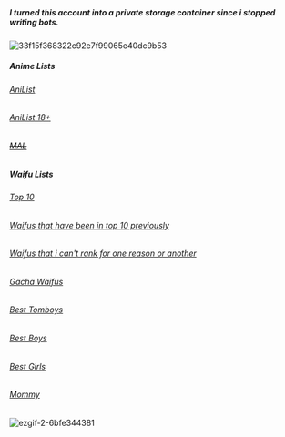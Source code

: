 ## 

##### I turned this account into a private storage container since i stopped writing bots.
![33f15f368322c92e7f99065e40dc9b53](https://user-images.githubusercontent.com/88970869/169442282-91ef6671-649f-4268-9636-4a39dd4767a4.gif)


##### Anime Lists
###### [AniList](https://anilist.co/user/Rory)
###### [AniList 18+](https://anilist.co/user/Rie)
###### [~~MAL~~](https://myanimelist.net/profile/nekography)



##### Waifu Lists
###### [Top 10](https://mywaifulist.moe/user/96746/list/10539)

###### [Waifus that have been in top 10 previously](https://mywaifulist.moe/user/96746/list/10548)

###### [Waifus that i can't rank for one reason or another](https://mywaifulist.moe/user/96746/list/11319)

###### [Gacha Waifus](https://mywaifulist.moe/user/96746/list/12031)

###### [Best Tomboys](https://mywaifulist.moe/user/96746/list/12032)

###### [Best Boys](https://mywaifulist.moe/user/96746/list/10551)

###### [Best Girls](https://mywaifulist.moe/user/96746/list/10416)

###### [Mommy](https://mywaifulist.moe/user/96746/list/10415)


![ezgif-2-6bfe344381](https://user-images.githubusercontent.com/88970869/169443633-980d0456-2c79-44bf-92fe-6b1c422b31b3.gif)
